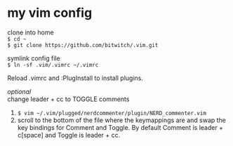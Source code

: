 # my vim config
clone into home     
```$ cd ~```  
```$ git clone https://github.com/bitwitch/.vim.git```

symlink config file  
```$ ln -sf .vim/.vimrc ~/.vimrc```  

Reload .vimrc and :PlugInstall to install plugins.

*optional*  
change leader + cc to TOGGLE comments
1. ```$ vim ~/.vim/plugged/nerdcommenter/plugin/NERD_commenter.vim```  
2. scroll to the bottom of the file where the keymappings are and swap the key
   bindings for Comment and Toggle. By default Comment is leader + c[space]
   and Toggle is leader + cc.

